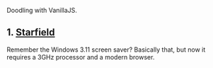 Doodling with VanillaJS.


## 1. [Starfield](001-starfield.html)
Remember the Windows 3.11 screen saver? Basically that, but now it requires a 3GHz processor and a modern browser.

